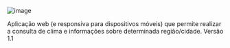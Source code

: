 ![image](https://github.com/fractalxg/portfolio-openweather-api/assets/147837025/d9800400-91fc-46cb-8041-c06b68d885cb)

Aplicação web (e responsiva para dispositivos móveis) que permite realizar a consulta de clima e informações sobre determinada região/cidade. 
Versão 1.1
